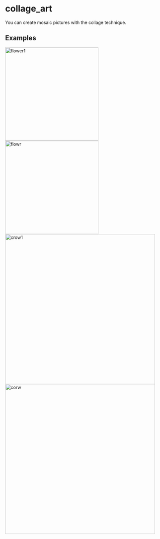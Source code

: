 # collage_art

You can create mosaic pictures with the collage technique.

## Examples
<img width="300" alt="flower1" src="https://github.com/young061023/collage_art/assets/116246341/494b9ff5-4c06-4e75-ab8a-08df5cc0e145">
<img width="300" alt="flowr" src="https://github.com/young061023/collage_art/assets/116246341/c568c740-f2ed-420f-af8e-6652f4211c65">
<img width="482" alt="crow1" src="https://github.com/young061023/collage_art/assets/116246341/fc3c52e2-4b77-4ec9-a6e7-4c0b8b5a6e16">
<img width="482" alt="corw" src="https://github.com/young061023/collage_art/assets/116246341/016b18b4-d1d3-4903-9388-2a0bd4fe07d5">
